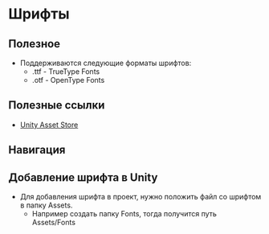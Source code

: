 ﻿# Шрифты

## Полезное

* Поддерживаются следующие форматы шрифтов: 
  * .ttf - TrueType Fonts
  * .otf - OpenType Fonts

## Полезные ссылки

* [Unity Asset Store](https://assetstore.unity.com/)

## Навигация


## Добавление шрифта в Unity

* Для добавления шрифта в проект, нужно положить файл со шрифтом в папку Assets.
    * Например создать папку Fonts, тогда получится путь Assets/Fonts
